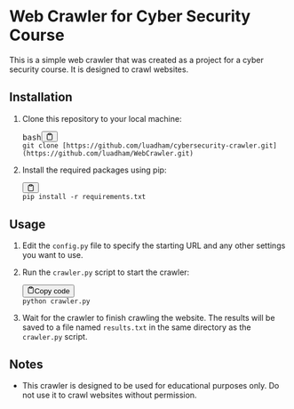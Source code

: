<div class="min-h-[20px] flex flex-col items-start gap-4 whitespace-pre-wrap">
   <div class="markdown prose w-full break-words dark:prose-invert light">
      <h1>Web Crawler for Cyber Security Course</h1>
      <p>This is a simple web crawler that was created as a project for a cyber security course. It is designed to crawl websites.</p>
      <h2>Installation</h2>
      <ol>
         <li>
            <p>Clone this repository to your local machine:</p>
            <pre><div class="bg-black rounded-md mb-4"><div class="flex items-center relative text-gray-200 bg-gray-800 px-4 py-2 text-xs font-sans justify-between rounded-t-md"><span>bash</span><button class="flex ml-auto gap-2"><svg stroke="currentColor" fill="none" stroke-width="2" viewBox="0 0 24 24" stroke-linecap="round" stroke-linejoin="round" class="h-4 w-4" height="1em" width="1em" xmlns="http://www.w3.org/2000/svg"><path d="M16 4h2a2 2 0 0 1 2 2v14a2 2 0 0 1-2 2H6a2 2 0 0 1-2-2V6a2 2 0 0 1 2-2h2"></path><rect x="8" y="2" width="8" height="4" rx="1" ry="1"></rect></svg></button></div><div class="p-4 overflow-y-auto"><code class="!whitespace-pre hljs language-bash">git <span class="hljs-built_in">clone</span> [https://github.com/luadham/cybersecurity-crawler.git](https://github.com/luadham/WebCrawler.git)
</code></div></div></pre>
         </li>
         <li>
            <p>Install the required packages using pip:</p>
            <pre><div class="bg-black rounded-md mb-4"><div class="flex items-center relative text-gray-200 bg-gray-800 px-4 py-2 text-xs font-sans justify-between rounded-t-md"><button class="flex ml-auto gap-2"><svg stroke="currentColor" fill="none" stroke-width="2" viewBox="0 0 24 24" stroke-linecap="round" stroke-linejoin="round" class="h-4 w-4" height="1em" width="1em" xmlns="http://www.w3.org/2000/svg"><path d="M16 4h2a2 2 0 0 1 2 2v14a2 2 0 0 1-2 2H6a2 2 0 0 1-2-2V6a2 2 0 0 1 2-2h2"></path><rect x="8" y="2" width="8" height="4" rx="1" ry="1"></rect></svg></button></div><div class="p-4 overflow-y-auto"><code class="!whitespace-pre hljs">pip install -r requirements.txt
</code></div></div></pre>
         </li>
      </ol>
      <h2>Usage</h2>
      <ol>
         <li>
            <p>Edit the <code>config.py</code> file to specify the starting URL and any other settings you want to use.</p>
         </li>
         <li>
            <p>Run the <code>crawler.py</code> script to start the crawler:</p>
            <pre><div class="bg-black rounded-md mb-4"><div class="flex items-center relative text-gray-200 bg-gray-800 px-4 py-2 text-xs font-sans justify-between rounded-t-md"><button class="flex ml-auto gap-2"><svg stroke="currentColor" fill="none" stroke-width="2" viewBox="0 0 24 24" stroke-linecap="round" stroke-linejoin="round" class="h-4 w-4" height="1em" width="1em" xmlns="http://www.w3.org/2000/svg"><path d="M16 4h2a2 2 0 0 1 2 2v14a2 2 0 0 1-2 2H6a2 2 0 0 1-2-2V6a2 2 0 0 1 2-2h2"></path><rect x="8" y="2" width="8" height="4" rx="1" ry="1"></rect></svg>Copy code</button></div><div class="p-4 overflow-y-auto"><code class="!whitespace-pre hljs">python crawler.py
</code></div></div></pre>
         </li>
         <li>
            <p>Wait for the crawler to finish crawling the website. The results will be saved to a file named <code>results.txt</code> in the same directory as the <code>crawler.py</code> script.</p>
         </li>
      </ol>
      <h2>Notes</h2>
      <ul>
         <li>This crawler is designed to be used for educational purposes only. Do not use it to crawl websites without permission.</li>
      </ul>
   </div>
</div>

